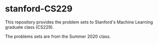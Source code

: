 # stanford-CS229

This repository provides the problem sets to Stanford's Machine Learning graduate class (CS229).

The problems sets are from the Summer 2020 class.
